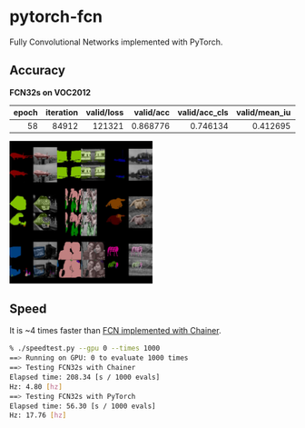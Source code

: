 # pytorch-fcn


Fully Convolutional Networks implemented with PyTorch.


## Accuracy

**FCN32s on VOC2012**

|   epoch |   iteration |   valid/loss |   valid/acc |   valid/acc_cls |   valid/mean_iu |   valid/fwavacc |
|--------:|------------:|-------------:|------------:|----------------:|----------------:|----------------:|
|      58 |       84912 |       121321 |    0.868776 |        0.746134 |        0.412695 |        0.821124 |

<img src="_static/fcn32s_voc2012_epoch58.jpg" width="50%" />


## Speed

It is ~4 times faster than [FCN implemented with Chainer](https://github.com/wkentaro/fcn).

```bash
% ./speedtest.py --gpu 0 --times 1000
==> Running on GPU: 0 to evaluate 1000 times
==> Testing FCN32s with Chainer
Elapsed time: 208.34 [s / 1000 evals]
Hz: 4.80 [hz]
==> Testing FCN32s with PyTorch
Elapsed time: 56.30 [s / 1000 evals]
Hz: 17.76 [hz]
```
